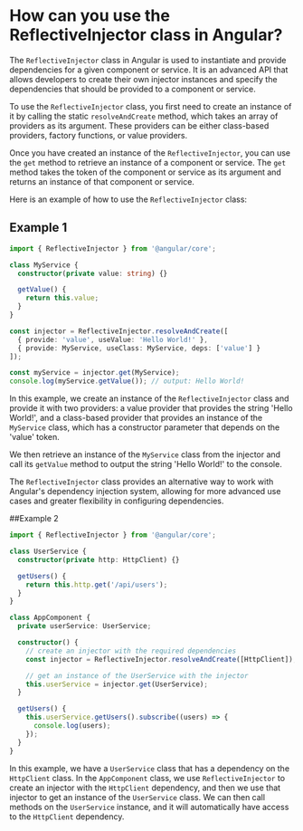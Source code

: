 # How can you use the ReflectiveInjector class in Angular?

The `ReflectiveInjector` class in Angular is used to instantiate and provide dependencies for a given component or service. It is an advanced API that allows developers to create their own injector instances and specify the dependencies that should be provided to a component or service.

To use the `ReflectiveInjector` class, you first need to create an instance of it by calling the static `resolveAndCreate` method, which takes an array of providers as its argument. These providers can be either class-based providers, factory functions, or value providers.

Once you have created an instance of the `ReflectiveInjector`, you can use the `get` method to retrieve an instance of a component or service. The `get` method takes the token of the component or service as its argument and returns an instance of that component or service.

Here is an example of how to use the `ReflectiveInjector` class:

## Example 1

```typescript
import { ReflectiveInjector } from '@angular/core';

class MyService {
  constructor(private value: string) {}

  getValue() {
    return this.value;
  }
}

const injector = ReflectiveInjector.resolveAndCreate([
  { provide: 'value', useValue: 'Hello World!' },
  { provide: MyService, useClass: MyService, deps: ['value'] }
]);

const myService = injector.get(MyService);
console.log(myService.getValue()); // output: Hello World!
```

In this example, we create an instance of the `ReflectiveInjector` class and provide it with two providers: a value provider that provides the string 'Hello World!', and a class-based provider that provides an instance of the `MyService` class, which has a constructor parameter that depends on the 'value' token.

We then retrieve an instance of the `MyService` class from the injector and call its `getValue` method to output the string 'Hello World!' to the console.

The `ReflectiveInjector` class provides an alternative way to work with Angular's dependency injection system, allowing for more advanced use cases and greater flexibility in configuring dependencies.

##Example 2

```typescript
import { ReflectiveInjector } from '@angular/core';

class UserService {
  constructor(private http: HttpClient) {}

  getUsers() {
    return this.http.get('/api/users');
  }
}

class AppComponent {
  private userService: UserService;

  constructor() {
    // create an injector with the required dependencies
    const injector = ReflectiveInjector.resolveAndCreate([HttpClient]);

    // get an instance of the UserService with the injector
    this.userService = injector.get(UserService);
  }

  getUsers() {
    this.userService.getUsers().subscribe((users) => {
      console.log(users);
    });
  }
}
```
In this example, we have a `UserService` class that has a dependency on the `HttpClient` class. In the `AppComponent` class, we use `ReflectiveInjector` to create an injector with the `HttpClient` dependency, and then we use that injector to get an instance of the `UserService` class. We can then call methods on the `UserService` instance, and it will automatically have access to the `HttpClient` dependency.